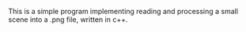 This is a simple program implementing reading and processing a small scene into a .png file, written in c++.
